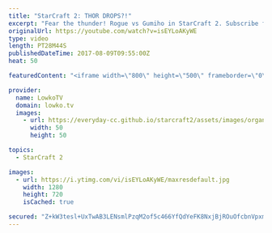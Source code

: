 ```yaml
---
title: "StarCraft 2: THOR DROPS?!"
excerpt: "Fear the thunder! Rogue vs Gumiho in StarCraft 2. Subscribe for more videos: http://lowko.tv/youtube Intense Zerg vs Protoss: https://goo.gl/D6Qj6z  Terran Mech has been going through quite a few changes lately. Gumiho has figured out a way to make it viable against Zerg where it was considered to be"
originalUrl: https://youtube.com/watch?v=isEYLoAKyWE
type: video
length: PT28M44S
publishedDateTime: 2017-08-09T09:55:00Z
heat: 50

featuredContent: "<iframe width=\"800\" height=\"500\" frameborder=\"0\" src=\"https://www.youtube.com/embed/isEYLoAKyWE\" allow=\"accelerometer; autoplay; encrypted-media; gyroscope; picture-in-picture\" allowfullscreen></iframe>"

provider:
  name: LowkoTV
  domain: lowko.tv
  images:
    - url: https://everyday-cc.github.io/starcraft2/assets/images/organizations/lowko.tv-50x50.jpg
      width: 50
      height: 50

topics:
  - StarCraft 2

images:
  - url: https://i.ytimg.com/vi/isEYLoAKyWE/maxresdefault.jpg
    width: 1280
    height: 720
    isCached: true

secured: "Z+kW3tesl+UxTwAB3LENsmlPzqM2of5c466YfQdYeFK8NxjBjROuOfcbnVpxmu4V9Dxoj/0zdyQ8nX68tuaMk8KtTkYi/9Z3dBckqQhlP7AYiCOKLuh/JQ5pK2FD5jfzBhfGUDD9UWqex6/bdXbUqkBmoTi29+4gc1cFAy/l7AGhpirsJ3jjlBYOVr/RXwljTnO2I1mNl/ymIcF3OontHE0xgbhgsmI3uAXK+ZZOuVI45HBFWeH1TUUvSpddQ6BA1T0+5LNTGkbKPf1TQ3y8lWDc8BJ/K4VVDng/Byc9gxWbjXAbv4lklL4LaX7r2G+xOjl8QglMks/ltLhf9RD1VTrOrh6r2QcB+rfE95w5l6fpYS79jIt+0v9P23SC2aYxV1+gnfHzTxfr5ad+HqO7zOeTrkgbr8AokNDk9ToTH0YIwhjpMAz7jMcIKjEwcR9a;wWMrZNCNbSVGRsvJuFLWUg=="
---
```


